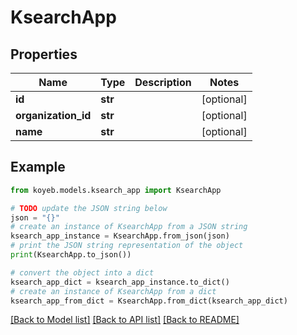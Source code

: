 # KsearchApp


## Properties

Name | Type | Description | Notes
------------ | ------------- | ------------- | -------------
**id** | **str** |  | [optional] 
**organization_id** | **str** |  | [optional] 
**name** | **str** |  | [optional] 

## Example

```python
from koyeb.models.ksearch_app import KsearchApp

# TODO update the JSON string below
json = "{}"
# create an instance of KsearchApp from a JSON string
ksearch_app_instance = KsearchApp.from_json(json)
# print the JSON string representation of the object
print(KsearchApp.to_json())

# convert the object into a dict
ksearch_app_dict = ksearch_app_instance.to_dict()
# create an instance of KsearchApp from a dict
ksearch_app_from_dict = KsearchApp.from_dict(ksearch_app_dict)
```
[[Back to Model list]](../README.md#documentation-for-models) [[Back to API list]](../README.md#documentation-for-api-endpoints) [[Back to README]](../README.md)



